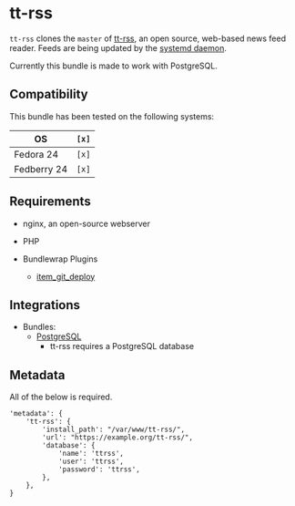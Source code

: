 # tt-rss

`tt-rss` clones the `master` of [tt-rss](https://tt-rss.org/), an open source, web-based news feed reader.
Feeds are being updated by the [systemd daemon](https://tt-rss.org/gitlab/fox/tt-rss/wikis/UpdatingFeeds).

Currently this bundle is made to work with PostgreSQL.

## Compatibility

This bundle has been tested on the following systems:

| OS          | `[x]` |
| ----------- | ----- |
| Fedora 24   | `[x]` |
| Fedberry 24 | `[x]` |

## Requirements

* nginx, an open-source webserver
* PHP

* Bundlewrap Plugins
  * [item_git_deploy](https://github.com/bundlewrap/plugins/tree/master/item_git_deploy)

## Integrations

* Bundles:
  * [PostgreSQL](https://github.com/rullmann/bundlewrap-postgresql)
    * tt-rss requires a PostgreSQL database

## Metadata

All of the below is required.

    'metadata': {
        'tt-rss': {
            'install_path': "/var/www/tt-rss/",
            'url': "https://example.org/tt-rss/",
            'database': {
                'name': 'ttrss',
                'user': 'ttrss',
                'password': 'ttrss',
            },
        },
    }
